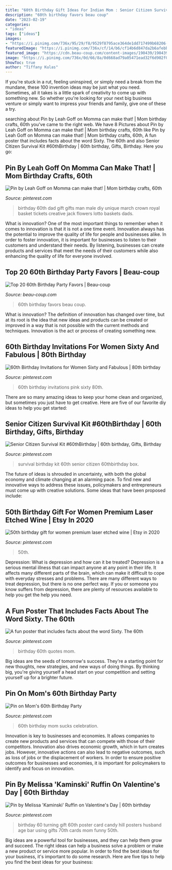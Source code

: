 ```yaml
---
title: "60th Birthday Gift Ideas For Indian Mom : Senior Citizen Survival Kit #60thbirthday"
description: "60th birthday favors beau coup"
date: "2023-02-19"
categories:
- "ideas"
tags: ["ideas"]
images:
- "https://i.pinimg.com/736x/95/29/f8/9529f8795ace364de1dd717499b68206--dad-birthday-survival-kits.jpg"
featuredImage: "https://i.pinimg.com/736x/cf/14/b6/cf14b6d847da2b6afebbad1ad8b752a8.jpg"
featured_image: "https://cdn.beau-coup.com/content-images/190439/190439-0.jpg"
image: "https://i.pinimg.com/736x/0d/66/8a/0d668ad79a05471ead32f6d902f0cb33.jpg"
ShowToc: true
author: "Tiffany Kulas"
---
```



If you're stuck in a rut, feeling uninspired, or simply need a break from the mundane, these 100 invention ideas may be just what you need. Sometimes, all it takes is a little spark of creativity to come up with something new. So whether you're looking for your next big business venture or simply want to impress your friends and family, give one of these a try.

	

		
searching about Pin by Leah Goff on Momma can make that! | Mom birthday crafts, 60th you've came to the right web. We have 8 Pictures about Pin by Leah Goff on Momma can make that! | Mom birthday crafts, 60th like Pin by Leah Goff on Momma can make that! | Mom birthday crafts, 60th, A fun poster that includes facts about the word Sixty. The 60th and also Senior Citizen Survival Kit #60thBirthday | 60th birthday, Gifts, Birthday. Here you go:
		
    
## Pin By Leah Goff On Momma Can Make That! | Mom Birthday Crafts, 60th

<img loading=lazy src="https://i.pinimg.com/736x/38/37/f6/3837f615b17a8933ad838a3641f34a07---birthday-birthday-gifts.jpg" onerror="this.onerror=null;this.src='https://tse4.mm.bing.net/th?id=OIP.VlaaS5QScDgth9v64xd-cgHaJ3&amp;pid=15.1';" alt="Pin by Leah Goff on Momma can make that! | Mom birthday crafts, 60th">

_Source: pinterest.com_

>birthday 60th dad gift gifts man male diy unique march crown royal basket tickets creative jack flowers lotto baskets dads. 

	

What is innovation?
One of the most important things to remember when it comes to innovation is that it is not a one time event. Innovation always has the potential to improve the quality of life for people and businesses alike. In order to foster innovation, it is important for businesses to listen to their customers and understand their needs. By listening, businesses can create products and services that meet the needs of their customers while also enhancing the quality of life for everyone involved.

    
## Top 20 60th Birthday Party Favors | Beau-coup

<img loading=lazy src="https://cdn.beau-coup.com/content-images/190439/190439-0.jpg" onerror="this.onerror=null;this.src='https://tse3.mm.bing.net/th?id=OIP.ileiIisMaCvlZU2UwHHrDAHaLG&amp;pid=15.1';" alt="Top 20 60th Birthday Party Favors | Beau-coup">

_Source: beau-coup.com_

>60th birthday favors beau coup. 

	

What is innovation?
The definition of innovation has changed over time, but at its root is the idea that new ideas and products can be created or improved in a way that is not possible with the current methods and techniques. Innovation is the act or process of creating something new.

    
## 60th Birthday Invitations For Women Sixty And Fabulous | 80th Birthday

<img loading=lazy src="https://i.pinimg.com/736x/cf/14/b6/cf14b6d847da2b6afebbad1ad8b752a8.jpg" onerror="this.onerror=null;this.src='https://tse2.mm.bing.net/th?id=OIP.pafx5INUGBY662CxdZd22QHaKX&amp;pid=15.1';" alt="60th Birthday Invitations for Women Sixty and Fabulous | 80th birthday">

_Source: pinterest.com_

>60th birthday invitations pink sixty 80th. 

	

There are so many amazing ideas to keep your home clean and organized, but sometimes you just have to get creative. Here are five of our favorite diy ideas to help you get started: 

    
## Senior Citizen Survival Kit #60thBirthday | 60th Birthday, Gifts, Birthday

<img loading=lazy src="https://i.pinimg.com/736x/95/29/f8/9529f8795ace364de1dd717499b68206--dad-birthday-survival-kits.jpg" onerror="this.onerror=null;this.src='https://tse2.mm.bing.net/th?id=OIP.IDwhI5DZYEnGUVbnxAcXrAEgDY&amp;pid=15.1';" alt="Senior Citizen Survival Kit #60thBirthday | 60th birthday, Gifts, Birthday">

_Source: pinterest.com_

>survival birthday kit 60th senior citizen 60thbirthday box. 

	

The future of ideas is shrouded in uncertainty, with both the global economy and climate changing at an alarming pace. To find new and innovative ways to address these issues, policymakers and entrepreneurs must come up with creative solutions. Some ideas that have been proposed include: 

    
## 50th Birthday Gift For Women Premium Laser Etched Wine | Etsy In 2020

<img loading=lazy src="https://i.pinimg.com/originals/06/19/68/0619680955acffc4afbe4a2a6173af3e.png" onerror="this.onerror=null;this.src='https://tse4.mm.bing.net/th?id=OIP.zjJmNS-fRXrHyKJByXBMdgHaHa&amp;pid=15.1';" alt="50th birthday gift for women premium laser etched wine | Etsy in 2020">

_Source: pinterest.com_

>50th. 

	

Depression: What is depression and how can it be treated?
Depression is a serious mental illness that can impact anyone at any point in their life. It affects many different parts of the brain, which can make it difficult to cope with everyday stresses and problems. There are many different ways to treat depression, but there is no one perfect way. If you or someone you know suffers from depression, there are plenty of resources available to help you get the help you need.

    
## A Fun Poster That Includes Facts About The Word Sixty. The 60th

<img loading=lazy src="https://i.pinimg.com/736x/16/5e/7a/165e7aab56025cefec28db61df7a8e81.jpg" onerror="this.onerror=null;this.src='https://tse2.mm.bing.net/th?id=OIP.X23JqwysS6125JKAJ2C1LgHaF4&amp;pid=15.1';" alt="A fun poster that includes facts about the word Sixty. The 60th">

_Source: pinterest.com_

>birthday 60th quotes mom. 

	

Big ideas are the seeds of tomorrow's success. They're a starting point for new thoughts, new strategies, and new ways of doing things. By thinking big, you're giving yourself a head start on your competition and setting yourself up for a brighter future.

    
## Pin On Mom&#039;s 60th Birthday Party

<img loading=lazy src="https://i.pinimg.com/originals/6c/13/e9/6c13e9b535f9da0c8a2bdcec958c42e8.jpg" onerror="this.onerror=null;this.src='https://tse2.mm.bing.net/th?id=OIP.ass2V2z6Y95APtuh-0FYCAHaJ4&amp;pid=15.1';" alt="Pin on Mom&#039;s 60th Birthday Party">

_Source: pinterest.com_

>60th birthday mom sucks celebration. 

	

Innovation is key to businesses and economies. It allows companies to create new products and services that can compete with those of their competitors. Innovation also drives economic growth, which in turn creates jobs. However, innovative actions can also lead to negative outcomes, such as loss of jobs or the displacement of workers. In order to ensure positive outcomes for businesses and economies, it is important for policymakers to identify and focus on innovation.

    
## Pin By Melissa &#039;Kaminski&#039; Ruffin On Valentine&#039;s Day | 60th Birthday

<img loading=lazy src="https://i.pinimg.com/736x/0d/66/8a/0d668ad79a05471ead32f6d902f0cb33.jpg" onerror="this.onerror=null;this.src='https://tse4.mm.bing.net/th?id=OIP.9xvgZOitSv9JEo4G_fzQmAHaJ4&amp;pid=15.1';" alt="Pin by Melissa &#039;Kaminski&#039; Ruffin on Valentine&#039;s Day | 60th birthday">

_Source: pinterest.com_

>birthday 60 turning gift 60th poster card candy hill posters husband age bar using gifts 70th cards mom funny 50th. 

	

Big ideas are a powerful tool for businesses, and they can help them grow and succeed. The right ideas can help a business solve a problem or make a new product or service more popular. In order to find the best ideas for your business, it's important to do some research. Here are five tips to help you find the best ideas for your business:

